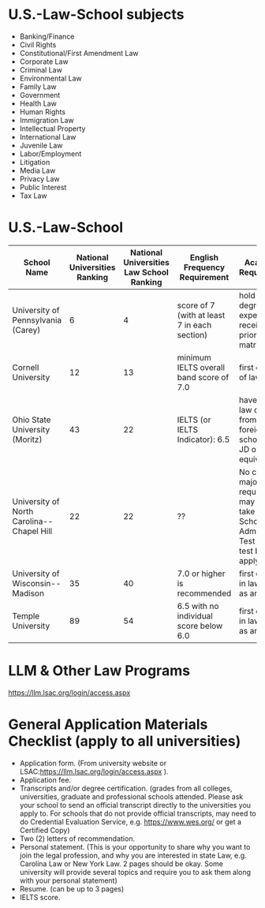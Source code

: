 # U.S.-Law-School subjects

- Banking/Finance
- Civil Rights
- Constitutional/First Amendment Law
- Corporate Law
- Criminal Law
- Environmental Law
- Family Law
- Government
- Health Law
- Human Rights
- Immigration Law
- Intellectual Property
- International Law
- Juvenile Law
- Labor/Employment
- Litigation
- Media Law
- Privacy Law
- Public Interest
- Tax Law

# U.S.-Law-School

| School Name  |   National Universities Ranking |  National Universities Law School Ranking |  English Frequency Requirement| Academic Requirement |    Application Fee | Location | Website |
|----------------|---------|---------|---------|---------|------------|------------|------------|
|University of Pennsylvania (Carey)| 6 | 4 |		score of 7 (with at least 7 in each section) | hold a law degree or expect to receive one prior to matriculation | $85 |Philadelphia, Pennsylvania| https://www.law.upenn.edu/ |
|Cornell University | 12 | 13 |		minimum IELTS overall band score of 7.0 | first degree of law | $80 |Ithaca, New York| https://www.lawschool.cornell.edu/ |
|Ohio State University (Moritz)| 43 | 22 |		IELTS (or IELTS Indicator): 6.5  | have a first law degree from a foreign law school (LLB, JD or the equivalent) | $50 |Columbus, Ohio| https://moritzlaw.osu.edu/ |
|University of North Carolina--Chapel Hill| 22 | 22 |	?? | No certain major is required. But may need take Law School Admission Test (LSAT) test before apply | $75 |Chapel Hill, North Carolina| https://law.unc.edu/ |
|University of Wisconsin--Madison| 35 | 40 |	7.0 or higher is recommended | first degree in law (such as an LL.B.) | $60 |Madison, Wisconsin| https://law.wisc.edu/ |
|Temple University| 89 | 54 |		6.5 with no individual score below 6.0 | first degree in law (such as an LL.B.) | $50 |Philadelphia, Pennsylvania| https://law.temple.edu/ |


# LLM & Other Law Programs

https://llm.lsac.org/login/access.aspx

# General Application Materials Checklist (apply to all universities)

- Application form. (From university website or LSAC:https://llm.lsac.org/login/access.aspx ).
- Application fee.
- Transcripts and/or degree certification. (grades from all colleges, universities, graduate and professional schools attended. Please ask your school to send an official transcript directly to the universities you apply to. For schools that do not provide official transcripts, may need to do Credential Evaluation Service, e.g. https://www.wes.org/ or get a Certified Copy)
- Two (2) letters of recommendation.
- Personal statement. (This is your opportunity to share why you want to join the legal profession, and why you are interested in state Law, e.g. Carolina Law or New York Law. 2 pages should be okay. Some university will provide several topics and require you to ask them along with your personal statement)
- Resume. (can be up to 3 pages)
- IELTS score.
  
